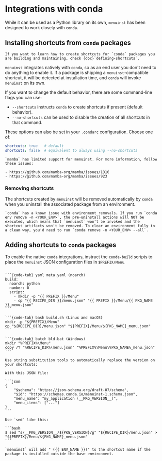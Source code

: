 # Integrations with conda

While it can be used as a Python library on its own,
`menuinst` has been designed to work closely with `conda`.

## Installing shortcuts from `conda` packages

```{tip}
If you want to learn how to create shortcuts for `conda` packages you are building and maintaining, check {doc}`defining-shortcuts`.
```

`menuinst` integrates natively with `conda`, so as an end user you don't need to do anything to enable it.
If a package is shipping a `menuinst`-compatible shortcut, it will be detected at installation time, and `conda` will invoke `menuinst` on its own.

If you want to change the default behavior, there are some command-line flags you can use:

- `--shortcuts` instructs `conda` to create shortcuts if present (default behavior).
- `--no-shortcuts` can be used to disable the creation of all shortcuts in that command.

These options can also be set in your `.condarc` configuration. Choose one of:

```yaml
shortcuts: true   # default
shortcuts: false  # equivalent to always using --no-shortcuts
```

```{note}
`mamba` has limited support for menuinst. For more information, follow these issues:

- https://github.com/mamba-org/mamba/issues/1316
- https://github.com/mamba-org/mamba/issues/923
```

### Removing shortcuts

The shortcuts created by `menuinst` will be removed automatically by `conda` when you uninstall the associated package from an environment.

```{warning}
`conda` has a known issue with environment removals. If you run `conda env remove -n <YOUR_ENV>`, the pre-uninstall actions will NOT be executed, which means that `menuinst` won't be invoked and the shortcut artifacts won't be removed. To clear an environment fully in a clean way, you'd need to run `conda remove -n <YOUR_ENV> --all`.
```

## Adding shortcuts to `conda` packages

To enable the native `conda` integrations, instruct the `conda-build` scripts to place the `menuinst` JSON configuration files in `$PREFIX/Menu`.


````{tabs}

```{code-tab} yaml meta.yaml (noarch)
build:
  noarch: python
  number: 0
  script:
    - mkdir -p "{{ PREFIX }}/Menu"
    - cp "{{ RECIPE_DIR }}/menu.json" "{{ PREFIX }}/Menu/{{ PKG_NAME }}_menu.json"
```

```{code-tab} bash build.sh (Linux and macOS)
mkdir -p "${PREFIX}/Menu"
cp "${RECIPE_DIR}/menu.json" "${PREFIX}/Menu/${PKG_NAME}_menu.json"
```

```{code-tab} batch bld.bat (Windows)
mkdir "%PREFIX%\Menu"
copy /Y "%RECIPE_DIR%\menu.json" "%PREFIX%\Menu\%PKG_NAME%_menu.json"
```
````

````{tip}
Use string substitution tools to automatically replace the version on your shortcuts:

With this JSON file:

```json
{
    "$schema": "https://json-schema.org/draft-07/schema",
    "$id": "https://schemas.conda.io/menuinst-1.schema.json",
    "menu_name": "my_application (__PKG_VERSION__)",
    "menu_items": ["..."]
}
```

Use `sed` like this:

```bash
$ sed "s/__PKG_VERSION__/${PKG_VERSION}/g" "${RECIPE_DIR}/menu.json" > "${PREFIX}/Menu/${PKG_NAME}_menu.json"
```
````

````{note}
`menuinst` will add " ({{ ENV_NAME }})" to the shortcut name if the package is installed outside the base environment.
````
